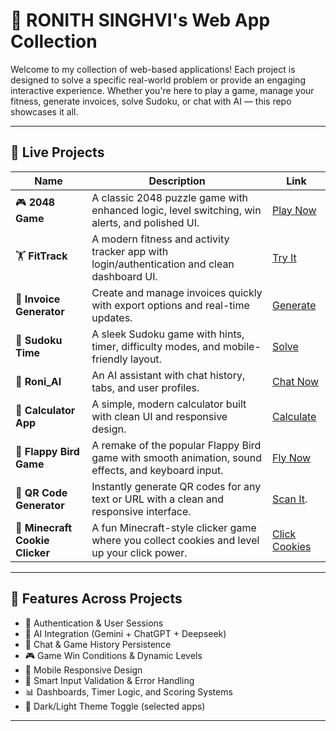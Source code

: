 # 🧠 RONITH SINGHVI's Web App Collection

Welcome to my collection of web-based applications! Each project is designed to solve a specific real-world problem or provide an engaging interactive experience. Whether you're here to play a game, manage your fitness, generate invoices, solve Sudoku, or chat with AI — this repo showcases it all.

---

## 🔗 Live Projects

| Name        | Description                                                 | Link                                                                 |
|-------------|-------------------------------------------------------------|----------------------------------------------------------------------|
| 🎮 **2048 Game**   | A classic 2048 puzzle game with enhanced logic, level switching, win alerts, and polished UI.              | [Play Now](https://2048-game-ronisinghvis.on.drv.tw/www.2048game.com/2048_game.html) |
| 🏋️ **FitTrack**    | A modern fitness and activity tracker app with login/authentication and clean dashboard UI.                | [Try It](https://fit-track-roni.lovable.app/auth)                   |
| 📄 **Invoice Generator** | Create and manage invoices quickly with export options and real-time updates.                        | [Generate](https://invoice-roni.lovable.app/)                       |
| 🧩 **Sudoku Time** | A sleek Sudoku game with hints, timer, difficulty modes, and mobile-friendly layout.                        | [Solve](https://sudoku-time.lovable.app/)                           |
| 🤖 **Roni_AI**     | An AI assistant with chat history, tabs, and user profiles.                | [Chat Now](https://roniai.lovable.app/)                |
🧮 **Calculator App**     | A simple, modern calculator built with clean UI and responsive design.                            | [Calculate](https://classy-lollipop-08dec4.netlify.app/)
| 🐤 **Flappy Bird Game**   | A remake of the popular Flappy Bird game with smooth animation, sound effects, and keyboard input. | [Fly Now](https://zingy-marigold-f38204.netlify.app/)               |
| 🔳 **QR Code Generator**   | Instantly generate QR codes for any text or URL with a clean and responsive interface.             | [Scan It](https://capable-flan-bc8ec6.netlify.app/).
| 🍪 **Minecraft Cookie Clicker** | A fun Minecraft-style clicker game where you collect cookies and level up your click power.     | [Click Cookies](https://minecraftcookieclicker.on.drv.tw/www.minecraft_cookie_clicker.com/Minecraft_Cookie_clicker.html) |

---

## 🚀 Features Across Projects

- 🔐 Authentication & User Sessions  
- 💬 AI Integration (Gemini + ChatGPT + Deepseek)  
- 💾 Chat & Game History Persistence  
- 🎮 Game Win Conditions & Dynamic Levels  
- 📱 Mobile Responsive Design  
- 🧠 Smart Input Validation & Error Handling  
- 📊 Dashboards, Timer Logic, and Scoring Systems  
- 🎨 Dark/Light Theme Toggle (selected apps)

---
